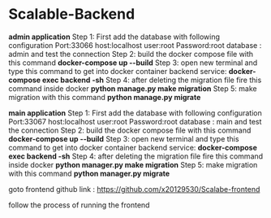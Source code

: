# Scalable-Backend
**admin application**
Step 1: First add the database with following configuration
Port:33066
host:localhost
user:root
Password:root
database : admin
and test the connection 
Step 2: build the docker compose file with this command
**docker-compose up --build**
Step 3: open new terminal and type this command to get into docker container backend service:
**docker-compose exec backend -sh**
Step 4:  after deleting the migration file fire this command inside docker
**python manage.py make migration**
Step 5: make migration with this command
**python manage.py migrate**

**main application**
Step 1: First add the database with following configuration
Port:33067
host:localhost
user:root
Password:root
database : main
and test the connection 
Step 2: build the docker compose file with this command
**docker-compose up --build**
Step 3: open new terminal and type this command to get into docker container backend service:
**docker-compose exec backend -sh**
Step 4:  after deleting the migration file fire this command inside docker
**python manager.py make migration**
Step 5: make migration with this command
**python manager.py migrate**

goto frontend github link : https://github.com/x20129530/Scalabe-frontend

follow the process of running the frontend
